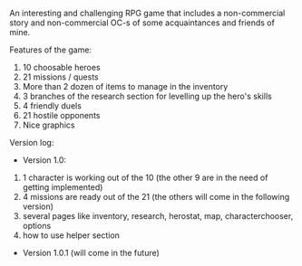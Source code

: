 An interesting and challenging RPG game that includes a non-commercial story and non-commercial OC-s of some acquaintances and friends of mine.

Features of the game:
1. 10 choosable heroes
2. 21 missions / quests
3. More than 2 dozen of items to manage in the inventory
4. 3 branches of the research section for levelling up the hero's skills
5. 4 friendly duels 
6. 21 hostile opponents
7. Nice graphics

Version log:
- Version 1.0:
1. 1 character is working out of the 10 (the other 9 are in the need of getting implemented)
2. 4 missions are ready out of the 21 (the others will come in the following version)
3. several pages like inventory, research, herostat, map, characterchooser, options
4. how to use helper section

- Version 1.0.1 (will come in the future)